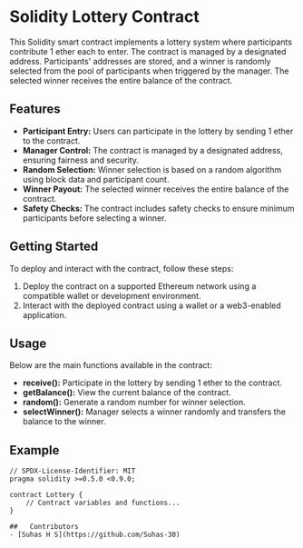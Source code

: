 # Solidity Lottery Contract

This Solidity smart contract implements a lottery system where participants contribute 1 ether each to enter. The contract is managed by a designated address. Participants' addresses are stored, and a winner is randomly selected from the pool of participants when triggered by the manager. The selected winner receives the entire balance of the contract.

## Features

- **Participant Entry:** Users can participate in the lottery by sending 1 ether to the contract.
- **Manager Control:** The contract is managed by a designated address, ensuring fairness and security.
- **Random Selection:** Winner selection is based on a random algorithm using block data and participant count.
- **Winner Payout:** The selected winner receives the entire balance of the contract.
- **Safety Checks:** The contract includes safety checks to ensure minimum participants before selecting a winner.

## Getting Started

To deploy and interact with the contract, follow these steps:

1. Deploy the contract on a supported Ethereum network using a compatible wallet or development environment.
2. Interact with the deployed contract using a wallet or a web3-enabled application.

## Usage

Below are the main functions available in the contract:

- **receive():** Participate in the lottery by sending 1 ether to the contract.
- **getBalance():** View the current balance of the contract.
- **random():** Generate a random number for winner selection.
- **selectWinner():** Manager selects a winner randomly and transfers the balance to the winner.

## Example

```solidity
// SPDX-License-Identifier: MIT
pragma solidity >=0.5.0 <0.9.0;

contract Lottery {
    // Contract variables and functions...
}

##   Contributors
- [Suhas H S](https://github.com/Suhas-30)
